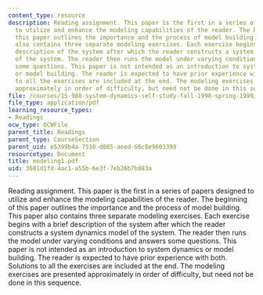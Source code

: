 ```yaml
---
content_type: resource
description: Reading assignment. This paper is the first in a series of papers designed
  to utilize and enhance the modeling capabilities of the reader. The beginning of
  this paper outlines the importance and the process of model building. This paper
  also contains three separate modeling exercises. Each exercise begins with a brief
  description of the system after which the reader constructs a system dynamics model
  of the system. The reader then runs the model under varying conditions and answers
  some questions. This paper is not intended as an introduction to system dynamics
  or model building. The reader is expected to have prior experience with both. Solutions
  to all the exercises are included at the end. The modeling exercises are presented
  approximately in order of difficulty, but need not be done in this sequence.
file: /courses/15-988-system-dynamics-self-study-fall-1998-spring-1999/3601d1fd4ac1a55b6e3f7eb26b7b083a_modeling1.pdf
file_type: application/pdf
learning_resource_types:
- Readings
ocw_type: OCWFile
parent_title: Readings
parent_type: CourseSection
parent_uid: e5399b4a-7510-d085-aeed-66c8e9603399
resourcetype: Document
title: modeling1.pdf
uid: 3601d1fd-4ac1-a55b-6e3f-7eb26b7b083a
---
```

Reading assignment. This paper is the first in a series of papers designed to utilize and enhance the modeling capabilities of the reader. The beginning of this paper outlines the importance and the process of model building. This paper also contains three separate modeling exercises. Each exercise begins with a brief description of the system after which the reader constructs a system dynamics model of the system. The reader then runs the model under varying conditions and answers some questions. This paper is not intended as an introduction to system dynamics or model building. The reader is expected to have prior experience with both. Solutions to all the exercises are included at the end. The modeling exercises are presented approximately in order of difficulty, but need not be done in this sequence.

